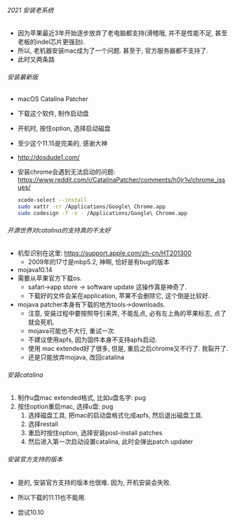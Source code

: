###### 2021 安装老系统

- 因为苹果最近3年开始逐步放弃了老电脑都支持(滑稽哦, 并不是性能不足, 甚至老板的indel芯片更强劲).
- 所以, 老机器安装mac成为了一个问题. 甚至于, 官方服务器都不支持了.
- 此时又两条路

###### 安装最新版

- macOS Catalina Patcher

- 下载这个软件, 制作启动盘

- 开机时, 按住option, 选择启动磁盘

- 至少这个11.15是完美的, 感谢大神

- http://dosdude1.com/

- 安装chrome会遇到无法启动的问题: https://www.reddit.com/r/CatalinaPatcher/comments/h0jr1v/chrome_issues/

  ```sh
  xcode-select --install
  sudo xattr -cr /Applications/Google\ Chrome.app
  sudo codesign -f -s - /Applications/Google\ Chrome.app
  ```
  

###### 开源世界对catalina的支持真的不太好

- 机型识别在这里: https://support.apple.com/zh-cn/HT201300
  - 2009年的17寸是mbp5.2, 神啊, 恰好是有bug的版本
- mojava10.14
- 需要从苹果官方下载os.
  - safari->app store -> software update 这操作真是神奇了.
  - 下载好的文件会呆在application, 苹果不会删除它, 这个倒是比较好.
- mojava patcher本身有下载的地方tools->downloads.
  - 注意, 安装过程中要按照导引来弄, 不能乱点, 必有左上角的苹果标志, 点了就会死机.
  - mojava可能也不大行, 重试一次.
  - 不建议使用apfs, 因为固件本身不支持apfs启动.
  - 使用 mac extended好了很多, 但是, 重启之后chrome又不行了. 我裂开了.
  - 还是只能放弃mojava, 改回catalina

###### 安装catalina

1. 制作u盘mac extended格式, 比如u盘名字: pug
2. 按住option重启mac, 选择u盘: pug
   1. 选择磁盘工具, 把mac的启动盘格式化成apfs, 然后退出磁盘工具.
   2. 选择restall
   3. 重启时按住option, 选择安装post-install patches
   4. 然后进入第一次启动设置catalina, 此时会弹出patch updater

###### 安装官方支持的版本

- 是的, 安装官方支持的版本也很难. 因为, 开机安装会失败.

- 所以下载的11.11也不能用. 
- 尝试10.10

